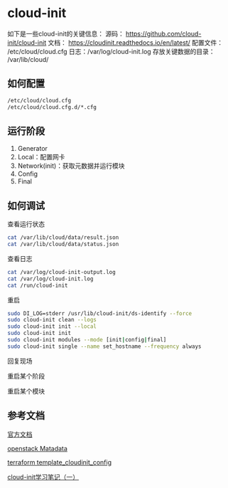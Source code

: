 # cloud-init

如下是一些cloud-init的关键信息：
源码： https://github.com/cloud-init/cloud-init
文档： https://cloudinit.readthedocs.io/en/latest/
配置文件： /etc/cloud/cloud.cfg
日志：/var/log/cloud-init.log
存放关键数据的目录： /var/lib/cloud/

## 如何配置

```bash
/etc/cloud/cloud.cfg
/etc/cloud/cloud.cfg.d/*.cfg
```

## 运行阶段

1. Generator
2. Local：配置网卡
3. Network(init)：获取元数据并运行模块
4. Config
5. Final

## 如何调试

查看运行状态

```bash
cat /var/lib/cloud/data/result.json
cat /var/lib/cloud/data/status.json
```

查看日志

```bash
cat /var/log/cloud-init-output.log
cat /var/log/cloud-init.log
cat /run/cloud-init
```

重启

```bash
sudo DI_LOG=stderr /usr/lib/cloud-init/ds-identify --force
sudo cloud-init clean --logs
sudo cloud-init init --local
sudo cloud-init init
sudo cloud-init modules --mode [init|config|final]
sudo cloud-init single --name set_hostname --frequency always
```


回复现场

重启某个阶段

重启某个模块

## 参考文档

[官方文档](https://cloudinit.readthedocs.io/en/latest/)

[openstack Matadata](https://docs.openstack.org/nova/train/user/metadata.html)

[terraform template_cloudinit_config](https://www.terraform.io/docs/providers/template/d/cloudinit_config.html)

[cloud-init学习笔记（一）](https://xixiliguo.github.io/post/cloud-init-1/)

